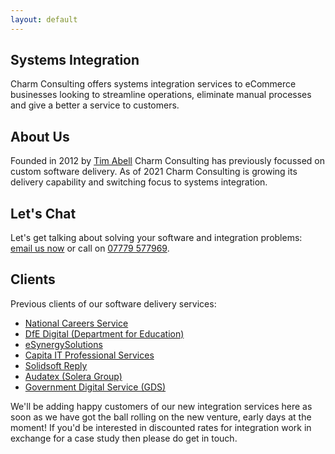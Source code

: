 ```yaml
---
layout: default
---
```

## Systems Integration

Charm Consulting offers systems integration services to eCommerce businesses looking to streamline operations, eliminate manual processes and give a better a service to customers.

## About Us

Founded in 2012 by [Tim Abell](https://timwise.co.uk/) Charm Consulting has previously focussed on custom software delivery. As of 2021 Charm Consulting is growing its delivery capability and switching focus to systems integration.

## Let's Chat

Let's get talking about solving your software and integration problems: [email us now](mailto:tim@charmconsulting.co.uk) or call on [07779 577969](tel:+447779577969).

## Clients

Previous clients of our software delivery services:

* [National Careers Service](https://nationalcareers.service.gov.uk/)
* [DfE Digital (Department for Education)](https://dfedigital.blog.gov.uk/about/)
* [eSynergySolutions](https://www.esynergy-solutions.co.uk/)
* [Capita IT Professional Services](https://www.capita.com/expertise/it-solutions/it-services)
* [Solidsoft Reply](https://www.reply.com/solidsoft-reply/)
* [Audatex (Solera Group)](https://www.audatex.co.uk/)
* [Government Digital Service (GDS)](https://www.gov.uk/government/organisations/government-digital-service)

We'll be adding happy customers of our new integration services here as soon as we have got the ball rolling on the new venture, early days at the moment! If you'd be interested in discounted rates for integration work in exchange for a case study then please do get in touch.
